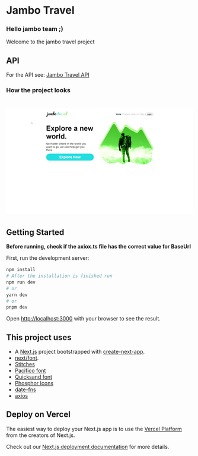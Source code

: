 # Jambo Travel

<h3>Hello jambo team ;)</h3>
<p>Welcome to the jambo travel project</p>

## API

For the API see: [Jambo Travel API](https://github.com/fontanettiwilliam/jamboTravel-API)

### How the project looks

<h1 align="center">
<img src="https://github.com/fontanettiwilliam/jamboTravel-API/blob/main/src/assets/jamboTravel.gif?raw=true" />
</h1>

## Getting Started

**Before running, check if the axiox.ts file has the correct value for BaseUrl**

First, run the development server:

```bash
npm install
# After the installation is finished run
npm run dev
# or
yarn dev
# or
pnpm dev
```

Open [http://localhost:3000](http://localhost:3000) with your browser to see the result.

## This project uses

- A [Next.js](https://nextjs.org/) project bootstrapped with [create-next-app](https://github.com/vercel/next.js/tree/canary/packages/create-next-app).
- [next/font](https://nextjs.org/docs/basic-features/font-optimization).
- [Stitches](https://stitches.dev/)
- [Pacifico font](https://fonts.google.com/specimen/Pacifico)
- [Quicksand font](https://fonts.google.com/specimen/Quicksand)
- [Phosphor Icons](https://phosphoricons.com/)
- [date-fns](https://date-fns.org/)
- [axios](https://axios-http.com/)

## Deploy on Vercel

The easiest way to deploy your Next.js app is to use the [Vercel Platform](https://vercel.com/new?utm_medium=default-template&filter=next.js&utm_source=create-next-app&utm_campaign=create-next-app-readme) from the creators of Next.js.

Check out our [Next.js deployment documentation](https://nextjs.org/docs/deployment) for more details.
